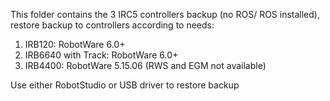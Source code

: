 This folder contains the 3 IRC5 controllers backup (no ROS/ ROS installed), restore backup to controllers according to needs:
1. IRB120: RobotWare 6.0+
2. IRB6640 with Track: RobotWare 6.0+
3. IRB4400: RobotWare 5.15.06 (RWS and EGM not available)

Use either RobotStudio or USB driver to restore backup
